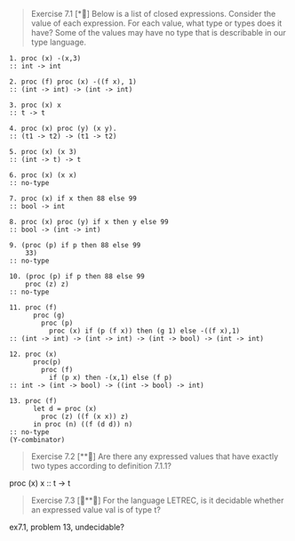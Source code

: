 > Exercise 7.1 [*] Below is a list of closed expressions. Consider the value of each
expression. For each value, what type or types does it have? Some of the values
may have no type that is describable in our type language.

```
1. proc (x) -(x,3)
:: int -> int

2. proc (f) proc (x) -((f x), 1)
:: (int -> int) -> (int -> int)

3. proc (x) x
:: t -> t

4. proc (x) proc (y) (x y).
:: (t1 -> t2) -> (t1 -> t2)

5. proc (x) (x 3)
:: (int -> t) -> t

6. proc (x) (x x)
:: no-type

7. proc (x) if x then 88 else 99
:: bool -> int

8. proc (x) proc (y) if x then y else 99
:: bool -> (int -> int)

9. (proc (p) if p then 88 else 99
    33)
:: no-type

10. (proc (p) if p then 88 else 99
    proc (z) z)
:: no-type

11. proc (f)
      proc (g)
        proc (p)
          proc (x) if (p (f x)) then (g 1) else -((f x),1)
:: (int -> int) -> (int -> int) -> (int -> bool) -> (int -> int)

12. proc (x)
      proc(p)
        proc (f)
          if (p x) then -(x,1) else (f p)
:: int -> (int -> bool) -> ((int -> bool) -> int)

13. proc (f)
      let d = proc (x)
        proc (z) ((f (x x)) z)
      in proc (n) ((f (d d)) n)
:: no-type
(Y-combinator)
```

> Exercise 7.2 [**] Are there any expressed values that have exactly two types according to definition 7.1.1?

proc (x) x
:: t -> t

> Exercise 7.3 [**] For the language LETREC, is it decidable whether an expressed
value val is of type t?

ex7.1, problem 13, undecidable?